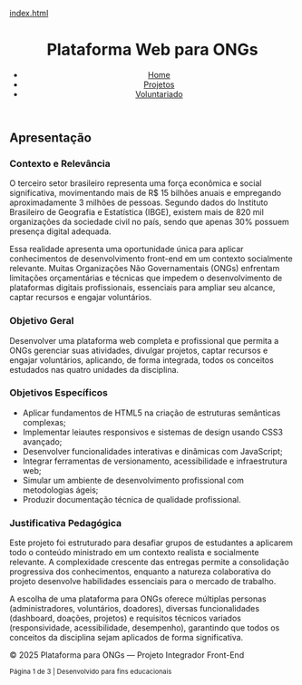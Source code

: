 [index.html](https://github.com/user-attachments/files/23155616/index.html)
<!DOCTYPE html>
<html lang="pt-BR">
<head>
<meta charset="UTF-8">
<meta name="viewport" content="width=device-width, initial-scale=1.0">
<meta name="description" content="Plataforma web para ONGs — Contexto e Relevância do Projeto Integrador de Desenvolvimento Front-End.">
<title>Home | Plataforma para ONGs</title>
<link rel="stylesheet" href="css/style.css">
</head>
<body>
<header>
<div class="container">
<h1>Plataforma Web para ONGs</h1>
<nav aria-label="Menu principal">
<ul>
<li><a href="index.html" class="active">Home</a></li>
<li><a href="projetos.html">Projetos</a></li>
<li><a href="voluntariado.html">Voluntariado</a></li>
</ul>
</nav>
</div>
</header>
<main>
<section id="apresentacao" class="container">
<h2>Apresentação</h2>
<h3>Contexto e Relevância</h3>
<p>O terceiro setor brasileiro representa uma força econômica e social significativa, movimentando mais de R$ 15 bilhões anuais e empregando aproximadamente 3 milhões de pessoas. Segundo dados do Instituto Brasileiro de Geografia e Estatística (IBGE), existem mais de 820 mil organizações da sociedade civil no país, sendo que apenas 30% possuem presença digital adequada.</p>
<p>Essa realidade apresenta uma oportunidade única para aplicar conhecimentos de desenvolvimento front-end em um contexto socialmente relevante. Muitas Organizações Não Governamentais (ONGs) enfrentam limitações orçamentárias e técnicas que impedem o desenvolvimento de plataformas digitais profissionais, essenciais para ampliar seu alcance, captar recursos e engajar voluntários.</p>
</section>
<section id="objetivos" class="container">
<h3>Objetivo Geral</h3>
<p>Desenvolver uma plataforma web completa e profissional que permita a ONGs gerenciar suas atividades, divulgar projetos, captar recursos e engajar voluntários, aplicando, de forma integrada, todos os conceitos estudados nas quatro unidades da disciplina.</p>
<h3>Objetivos Específicos</h3>
<ul>
<li>Aplicar fundamentos de HTML5 na criação de estruturas semânticas complexas;</li>
<li>Implementar leiautes responsivos e sistemas de design usando CSS3 avançado;</li>
<li>Desenvolver funcionalidades interativas e dinâmicas com JavaScript;</li>
<li>Integrar ferramentas de versionamento, acessibilidade e infraestrutura web;</li>
<li>Simular um ambiente de desenvolvimento profissional com metodologias ágeis;</li>
<li>Produzir documentação técnica de qualidade profissional.</li>
</ul>
</section>
<section id="justificativa" class="container">
<h3>Justificativa Pedagógica</h3>
<p>Este projeto foi estruturado para desafiar grupos de estudantes a aplicarem todo o conteúdo ministrado em um contexto realista e socialmente relevante. A complexidade crescente das entregas permite a consolidação progressiva dos conhecimentos, enquanto a natureza colaborativa do projeto desenvolve habilidades essenciais para o mercado de trabalho.</p>
<p>A escolha de uma plataforma para ONGs oferece múltiplas personas (administradores, voluntários, doadores), diversas funcionalidades (dashboard, doações, projetos) e requisitos técnicos variados (responsividade, acessibilidade, desempenho), garantindo que todos os conceitos da disciplina sejam aplicados de forma significativa.</p>
</section>
</main>
<footer>
<div class="container">
<p>© 2025 Plataforma para ONGs — Projeto Integrador Front-End</p>
<p><small>Página 1 de 3 | Desenvolvido para fins educacionais</small></p>
</div>
</footer>
</body>
</html>
